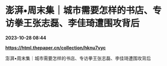 # 澎湃•周末集｜城市需要怎样的书店、专访拳王张志磊、李佳琦遭围攻背后

**2023-10-28 08:44**

**https://html.thepaper.cn/collection/hknu7vyc**

澎湃•周末集｜城市需要怎样的书店、专访拳王张志磊、李佳琦遭围攻背后